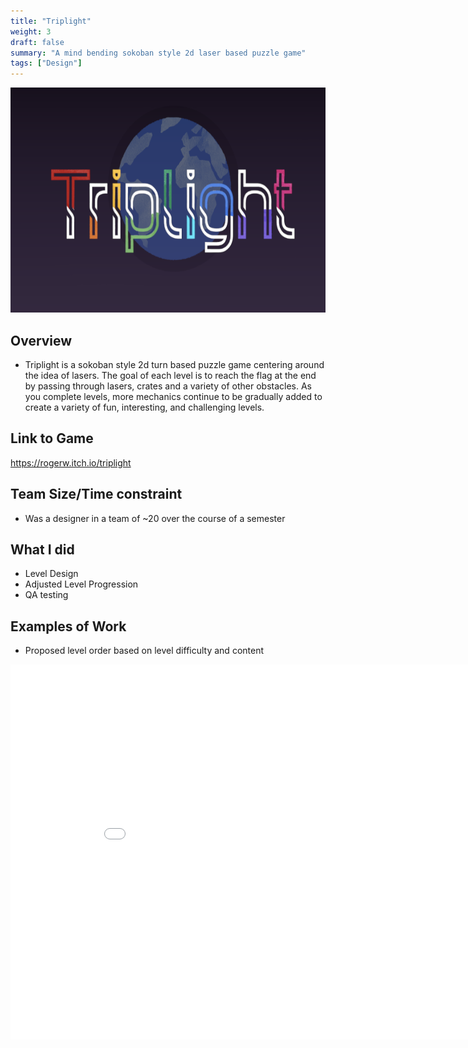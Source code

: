 ```yaml
---
title: "Triplight"
weight: 3
draft: false
summary: "A mind bending sokoban style 2d laser based puzzle game"
tags: ["Design"]
---
```


<p><img src="featured.png" width="640" height = "360"></p>

## Overview
- Triplight is a sokoban style 2d turn based puzzle game centering around the idea of lasers. The goal of each level is to reach the flag at the end by passing through lasers, crates and a variety of other obstacles. As you complete levels, more mechanics continue to be gradually added to create a variety of fun, interesting, and challenging levels.

## Link to Game

https://rogerw.itch.io/triplight

## Team Size/Time constraint
- Was a designer in a team of ~20 over the course of a semester

## What I did
- Level Design
- Adjusted Level Progression
- QA testing

## Examples of Work

- Proposed level order based on level difficulty and content
<embed src="triplight level order.pdf" type="application/pdf" width="900" height="600"/>


